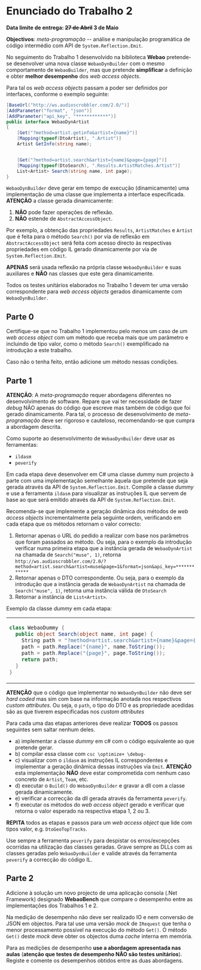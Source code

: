 # Enunciado do Trabalho 2

**Data limite de entrega: ~~27 de Abril~~ 3 de Maio**

**Objectivos**: _meta-programação_ -- análise e manipulação programática de código
intermédio com API de `System.Reflection.Emit`.

No seguimento do Trabalho 1 desenvolvido na biblioteca **Webao** pretende-se
desenvolver uma nova classe `WebaoDynBuilder` com o mesmo comportamento de
`WebaoBuilder`, mas que pretende **simplificar** a definição e obter
**melhor desempenho** dos _web access objects_.

Para tal os _web access objects_ passam a poder ser definidos por interfaces, conforme o
exemplo seguinte:

```csharp
[BaseUrl("http://ws.audioscrobbler.com/2.0/")]
[AddParameter("format", "json")]
[AddParameter("api_key", "************")]
public interface WebaoDynArtist
{
    [Get("?method=artist.getinfo&artist={name}")]
    [Mapping(typeof(DtoArtist), ".Artist")]
    Artist GetInfo(string name);


    [Get("?method=artist.search&artist={name}&page={page}")]
    [Mapping(typeof(DtoSearch), ".Results.ArtistMatches.Artist")]
    List<Artist> Search(string name, int page);
}
```

`WebaoDynBuilder` deve gerar em tempo de execução (dinamicamente)
uma implementação de uma classe que implementa a interface especificada.
**ATENÇÃO** a classe gerada dinamicamente:
1. **NÃO** pode fazer operações de reflexão. 
2. **NÃO** estende de `AbstractAccessObject`.

Por exemplo, a obtenção das propriedades `Results`, `ArtistMatches` e `Artist`
que é feita para o método `Search()` por via de reflexão em
`AbstractAccessObject` será feita com acesso directo às respectivas propriedades
em código IL gerado dinamicamente por via de `System.Reflection.Emit`.

**APENAS** será usada reflexão na própria classe `WebaoDynBuilder` e suas auxiliares e
**NÃO** nas classes que este gera dinamicamente.

Todos os testes unitários elaborados no Trabalho 1 devem ter uma versão correspondente
para _web access objects_ gerados dinamicamente com `WebaoDynBuilder`.

## Parte 0

Certifique-se que no Trabalho 1 implementou pelo menos um caso de um _web access
object_ com um método que receba mais que um parâmetro e incluindo de tipo
valor, como o método `Search()` exemplificado na introdução a este trabalho.

Caso não o tenha feito, então adicione um método nessas condições.

## Parte 1

**ATENÇÃO**: A _meta-programação_ requer abordagens diferentes no desenvolvimento de software.
Repare que vai ter necessidade de fazer _debug_ NÃO apenas do código que escreve
mas também de código que foi gerado dinamicamente.
Para tal, o processo de desenvolvimento de _meta-programação_ deve ser rigoroso
e cauteloso, recomendando-se que cumpra a abordagem descrita.

Como suporte ao desenvolvimento de `WebaoDynBuilder` deve usar as ferramentas:
  * `ildasm`
  * `peverify`

Em cada etapa deve desenvolver em C# uma classe _dummy_ num projecto à parte com
uma implementação semelhante àquela que pretende que seja gerada através da API
de `System.Reflection.Emit`. 
Compile a classe _dummy_ e use a ferramenta `ildasm` para visualizar as instruções
IL que servem de base ao que será emitido através da API de `System.Reflection.Emit`. 

Recomenda-se que implemente a geração dinâmica dos métodos de _web access objects_
incrementalmente pela seguinte ordem, verificando em cada etapa que os métodos
retornam o valor correcto:
1. Retornar apenas o URL do pedido a realizar com base nos parâmetros que foram
     passados ao método. Ou seja, para o exemplo da introdução verificar numa
     primeira etapa que a instância gerada de `WebaoDynArtist` na chamada de
     `Search("muse", 1)`, retorna
     `http://ws.audioscrobbler.com/2.0/?method=artist.search&artist=muse&page=1&format=json&api_key=************`
2. Retornar apenas o DTO correspondente. Ou seja, para o exemplo da introdução
     que a instância gerada de `WebaoDynArtist` na chamada de `Search("muse",
     1)`, retorna uma instância válida de `DtoSearch`
3. Retornar a instância de `List<Artist>`.

Exemplo da classe _dummy_ em cada etapa:

<table>
<tr>
<td>

```csharp
class WebaoDummy {
  public object Search(object name, int page) {
    String path = "?method=artist.search&artist={name}&page={page}";
    path = path.Replace("{name}", name.ToString());
    path = path.Replace("{page}", page.ToString());
    return path;
  }
}
```

</td>
<td>

```csharp
class WebaoDummy {
  public object Search(object name, int page) {
    // 1. processamento do path...
    DtoSearch dto = (DtoSearch) req.Get(path, typeof(DtoSearch));
    return dto;
  }
}
```

</td>
<td>

```csharp
class WebaoDummy {
  public List<Artist> Search(object name, int page) {
    // 1. processamento do path...
    // 2. obter dto
    return dto.Results.ArtistMatches.Artist;
  }
}
```

</td>
</tr>
</table>

**ATENÇÃO** que o código que implementar no `WebaoDynBuilder` não deve ser _hard
coded_ mas sim com base na informação anotada nos respectivos _custom
attributes_.
Ou seja, o `path`, o tipo do DTO e as propriedade acedidas são as que tiverem
especificadas nos _custom attributes_

Para cada uma das etapas anteriores deve realizar **TODOS** os passos seguintes
sem saltar nenhum deles.

* a) implementar a classe _dummy_ em c# com o código equivalente ao que pretende
  gerar.
* b) compilar essa classe com `csc \optimize+ \debug-`
* c) visualizar com o `ildasm` as instruções IL correspondentes e implementar a
  geração dinâmica dessas instruções via `Emit`. **ATENÇÃO** esta implementação
  **NÃO** deve estar comprometida com nenhum caso concreto de `Artist`, `Team`, etc.
* d) executar o `Build()` do `WebaoDynBuilder` e gravar a dll com a classe
  gerada dinamicamente.
* e) verificar a correcção da dll gerada através da ferramenta `peverify`.
* f) executar os métodos do _web access object_ gerado e verificar que retorna o
valor esperado na respectiva etapa 1, 2 ou 3. 

**REPITA** todos as etapas e passos para um _web access object_ que lide com 
tipos valor, e.g. `DtoGeoTopTracks`.

Use sempre a ferramenta `peverify` para despistar os erros/excepções ocorridas
na utilização das classes geradas.
Grave sempre as DLLs com as classes geradas pelo `WebaoDynBuilder` e valide
através da ferramenta `peverify` a correcção do código IL.

## Parte 2

Adicione à solução um novo projecto de uma aplicação consola (.Net Framework)
designado  **WebaoBench** que compare o desempenho entre as implementações dos 
Trabalhos 1 e 2.

Na medição de desempenho não deve ser realizado IO e nem conversão de JSON em objectos.
Para tal use uma versão _mock_ de `IRequest` que tenha o menor processamento possível
na execução do método `Get()`.
O método `Get()` deste _mock_ deve obter os objectos duma _cache_ interna em memória.

Para as medições de desempenho **use a abordagem apresentada nas aulas**
(**atenção que testes de desempenho NÃO são testes unitários**). Registe e
comente os desempenhos obtidos entre as duas abordagens. 
